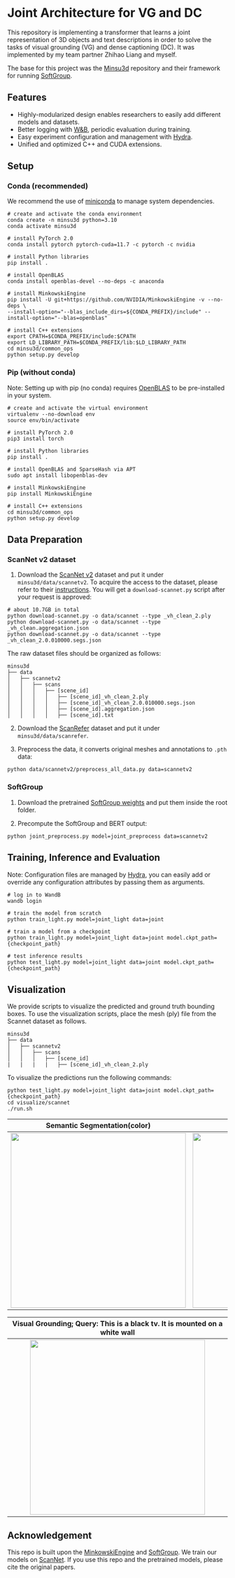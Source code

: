 # Joint Architecture for VG and DC
This repository is implementing a transformer that learns a joint representation of 3D objects and text descriptions in order to solve the tasks of visual grounding (VG) and dense captioning (DC). It was implemented by my team partner Zhihao Liang and myself.

The base for this project was the [Minsu3d](https://github.com/3dlg-hcvc/minsu3d) repository and their framework for running [SoftGroup](https://github.com/thangvubk/SoftGroup).  

## Features
- Highly-modularized design enables researchers to easily add different models and datasets.
- Better logging with [W&B](https://github.com/wandb/wandb), periodic evaluation during training.
- Easy experiment configuration and management with [Hydra](https://github.com/facebookresearch/hydra).
- Unified and optimized C++ and CUDA extensions.

## Setup

### Conda (recommended)
We recommend the use of [miniconda](https://docs.conda.io/en/latest/miniconda.html) to manage system dependencies.

```shell
# create and activate the conda environment
conda create -n minsu3d python=3.10
conda activate minsu3d

# install PyTorch 2.0
conda install pytorch pytorch-cuda=11.7 -c pytorch -c nvidia

# install Python libraries
pip install .

# install OpenBLAS
conda install openblas-devel --no-deps -c anaconda

# install MinkowskiEngine
pip install -U git+https://github.com/NVIDIA/MinkowskiEngine -v --no-deps \
--install-option="--blas_include_dirs=${CONDA_PREFIX}/include" --install-option="--blas=openblas"

# install C++ extensions
export CPATH=$CONDA_PREFIX/include:$CPATH
export LD_LIBRARY_PATH=$CONDA_PREFIX/lib:$LD_LIBRARY_PATH
cd minsu3d/common_ops
python setup.py develop
```

### Pip (without conda)
Note: Setting up with pip (no conda) requires [OpenBLAS](https://github.com/xianyi/OpenBLAS) to be pre-installed in your system.

```shell
# create and activate the virtual environment
virtualenv --no-download env
source env/bin/activate

# install PyTorch 2.0
pip3 install torch

# install Python libraries
pip install .

# install OpenBLAS and SparseHash via APT
sudo apt install libopenblas-dev

# install MinkowskiEngine
pip install MinkowskiEngine

# install C++ extensions
cd minsu3d/common_ops
python setup.py develop
```

## Data Preparation

### ScanNet v2 dataset
1. Download the [ScanNet v2](http://www.scan-net.org/) dataset and put it under `minsu3d/data/scannetv2`. To acquire the access to the dataset, please refer to their [instructions](https://github.com/ScanNet/ScanNet#scannet-data). You will get a `download-scannet.py` script after your request is approved:
```shell
# about 10.7GB in total
python download-scannet.py -o data/scannet --type _vh_clean_2.ply
python download-scannet.py -o data/scannet --type _vh_clean.aggregation.json
python download-scannet.py -o data/scannet --type _vh_clean_2.0.010000.segs.json
```

The raw dataset files should be organized as follows:

```shell
minsu3d
├── data
│   ├── scannetv2
│   │   ├── scans
│   │   │   ├── [scene_id]
│   │   │   │   ├── [scene_id]_vh_clean_2.ply
│   │   │   │   ├── [scene_id]_vh_clean_2.0.010000.segs.json
│   │   │   │   ├── [scene_id].aggregation.json
│   │   │   │   ├── [scene_id].txt
```


2. Download the [ScanRefer](https://daveredrum.github.io/ScanRefer/) dataset and put it under `minsu3d/data/scanrefer`.

3. Preprocess the data, it converts original meshes and annotations to `.pth` data:
```shell
python data/scannetv2/preprocess_all_data.py data=scannetv2
```

### SoftGroup
1. Download the pretrained [SoftGroup weights](https://aspis.cmpt.sfu.ca/projects/minsu3d/pretrained_models/SoftGroup_best.ckpt) and put them inside the root folder.

2. Precompute the SoftGroup and BERT output:
```shell
python joint_preprocess.py model=joint_preprocess data=scannetv2
```

## Training, Inference and Evaluation
Note: Configuration files are managed by [Hydra](https://hydra.cc/), you can easily add or override any configuration attributes by passing them as arguments.
```shell
# log in to WandB
wandb login

# train the model from scratch
python train_light.py model=joint_light data=joint

# train a model from a checkpoint
python train_light.py model=joint_light data=joint model.ckpt_path={checkpoint_path}

# test inference results
python test_light.py model=joint_light data=joint model.ckpt_path={checkpoint_path}
```


## Visualization
We provide scripts to visualize the predicted and ground truth bounding boxes. To use the visualization scripts, place the mesh (ply) file from the Scannet dataset as follows.

```
minsu3d
├── data
│   ├── scannetv2
│   │   ├── scans
│   │   │   ├── [scene_id]
|   |   |   |   ├── [scene_id]_vh_clean_2.ply
```

To visualize the predictions run the following commands:

```shell
python test_light.py model=joint_light data=joint model.ckpt_path={checkpoint_path}
cd visualize/scannet
./run.sh 
```

| Semantic Segmentation(color)              | Instance Segmentation(color)           |
|:-----------------------------------:|:-------------------------------:|
| <img src="https://github.com/ge49nuk/ML-portfolio/tree/main/3D_Object_detection/visualize/example/Visual_Grounding.png" width="400"/> | <img src="https://github.com/ge49nuk/ML-portfolio/tree/main/3D_Object_detection/visualize/example/Visual_Grounding.png" width="400"/> |

| Visual Grounding; Query: This is a black tv. It is mounted on a white wall |
|:-----------------------------------:|
| <img src="https://github.com/ge49nuk/ML-portfolio/tree/main/3D_Object_detection/visualize/example/Visual_Grounding.png" width="400"/> |


## Acknowledgement
This repo is built upon the [MinkowskiEngine](https://github.com/NVIDIA/MinkowskiEngine) and [SoftGroup](https://github.com/thangvubk/SoftGroup).  We train our models on [ScanNet](https://github.com/ScanNet/ScanNet). If you use this repo and the pretrained models, please cite the original papers.
